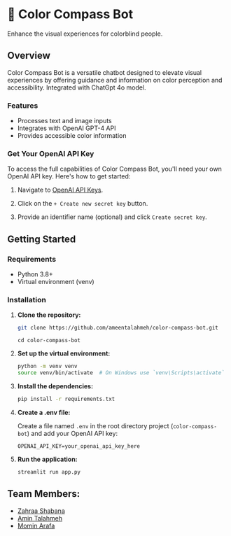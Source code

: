 # 🎨 Color Compass Bot

Enhance the visual experiences for colorblind people.

## Overview

Color Compass Bot is a versatile chatbot designed to elevate visual experiences by offering guidance and information on color perception and accessibility. Integrated with ChatGpt 4o model.

### Features

- Processes text and image inputs
- Integrates with OpenAI GPT-4 API
- Provides accessible color information

### Get Your OpenAI API Key

To access the full capabilities of Color Compass Bot, you'll need your own OpenAI API key. Here's how to get started:

1. Navigate to [OpenAI API Keys](https://platform.openai.com/account/api-keys).
   
2. Click on the `+ Create new secret key` button.
   
3. Provide an identifier name (optional) and click `Create secret key`.

## Getting Started

### Requirements

- Python 3.8+
- Virtual environment (venv)

### Installation

1. **Clone the repository:**

   ```bash
   git clone https://github.com/ameentalahmeh/color-compass-bot.git
   ```

   ```
   cd color-compass-bot
   ```

2. **Set up the virtual environment:**
   
   ```bash
   python -m venv venv
   source venv/bin/activate  # On Windows use `venv\Scripts\activate`
   ```

3. **Install the dependencies:**
   
   ```bash
   pip install -r requirements.txt
   ```

4. **Create a .env file:**
   
   Create a file named `.env` in the root directory project (`color-compass-bot`) and add your OpenAI API key:
   
   ```
   OPENAI_API_KEY=your_openai_api_key_here
   ```

5. **Run the application:**
   
   ```bash
   streamlit run app.py
   ```

## Team Members:
 - [Zahraa Shabana](https://github.com/ZahraaShabana)
 - [Amin Talahmeh](https://github.com/ameentalahmeh)
 - [Momin Arafa](https://github.com/Momen-G-Ar)
